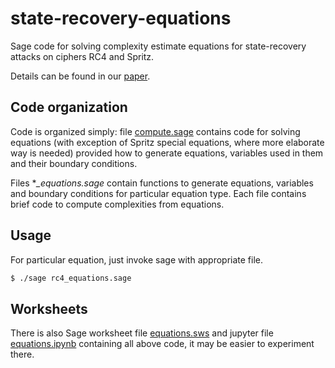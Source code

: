 # state-recovery-equations
Sage code for solving complexity estimate equations for state-recovery attacks on ciphers RC4 and Spritz. 

Details can be found in our [paper](https://eprint.iacr.org/2016/337).

## Code organization

Code is organized simply: file [compute.sage](./compute.sage) contains code for solving equations (with exception of Spritz special equations, where more elaborate way is needed) provided how to generate equations, variables used in them and their boundary conditions.

Files **_equations.sage* contain functions to generate equations, variables and boundary conditions for particular equation type. Each file contains brief code to compute complexities from equations.

## Usage

For particular equation, just invoke sage with appropriate file.

```bash
$ ./sage rc4_equations.sage
```

## Worksheets

There is also Sage worksheet file [equations.sws](./equations.sws) and jupyter file [equations.ipynb](./equations.ipynb) containing all above code, it may be easier to experiment there.
